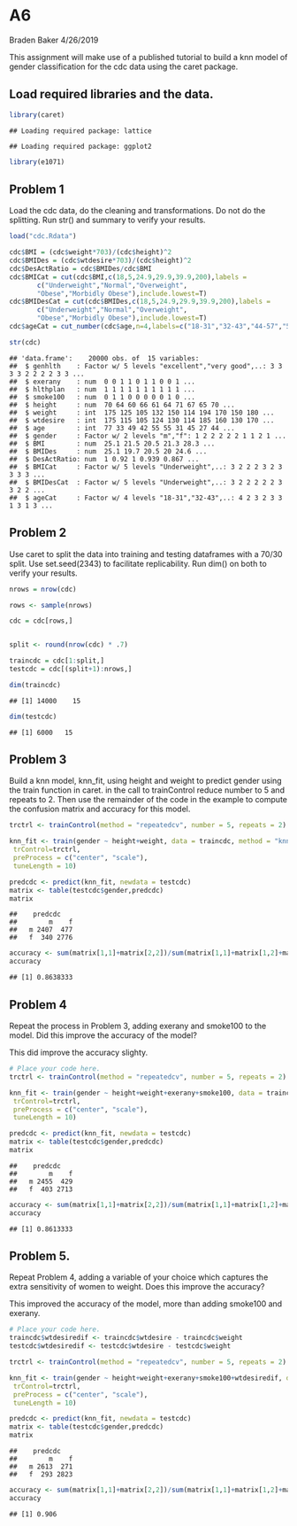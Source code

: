 A6
================
Braden Baker
4/26/2019

This assignment will make use of a published tutorial to build a knn
model of gender classification for the cdc data using the caret package.

## Load required libraries and the data.

``` r
library(caret)
```

    ## Loading required package: lattice

    ## Loading required package: ggplot2

``` r
library(e1071)
```

## Problem 1

Load the cdc data, do the cleaning and transformations. Do not do the
splitting. Run str() and summary to verify your results.

``` r
load("cdc.Rdata")

cdc$BMI = (cdc$weight*703)/(cdc$height)^2
cdc$BMIDes = (cdc$wtdesire*703)/(cdc$height)^2
cdc$DesActRatio = cdc$BMIDes/cdc$BMI
cdc$BMICat = cut(cdc$BMI,c(18,5,24.9,29.9,39.9,200),labels = 
       c("Underweight","Normal","Overweight",
       "Obese","Morbidly Obese"),include.lowest=T)
cdc$BMIDesCat = cut(cdc$BMIDes,c(18,5,24.9,29.9,39.9,200),labels = 
       c("Underweight","Normal","Overweight",
       "Obese","Morbidly Obese"),include.lowest=T)
cdc$ageCat = cut_number(cdc$age,n=4,labels=c("18-31","32-43","44-57","58-99"))

str(cdc)
```

    ## 'data.frame':    20000 obs. of  15 variables:
    ##  $ genhlth    : Factor w/ 5 levels "excellent","very good",..: 3 3 3 3 2 2 2 2 3 3 ...
    ##  $ exerany    : num  0 0 1 1 0 1 1 0 0 1 ...
    ##  $ hlthplan   : num  1 1 1 1 1 1 1 1 1 1 ...
    ##  $ smoke100   : num  0 1 1 0 0 0 0 0 1 0 ...
    ##  $ height     : num  70 64 60 66 61 64 71 67 65 70 ...
    ##  $ weight     : int  175 125 105 132 150 114 194 170 150 180 ...
    ##  $ wtdesire   : int  175 115 105 124 130 114 185 160 130 170 ...
    ##  $ age        : int  77 33 49 42 55 55 31 45 27 44 ...
    ##  $ gender     : Factor w/ 2 levels "m","f": 1 2 2 2 2 2 1 1 2 1 ...
    ##  $ BMI        : num  25.1 21.5 20.5 21.3 28.3 ...
    ##  $ BMIDes     : num  25.1 19.7 20.5 20 24.6 ...
    ##  $ DesActRatio: num  1 0.92 1 0.939 0.867 ...
    ##  $ BMICat     : Factor w/ 5 levels "Underweight",..: 3 2 2 2 3 2 3 3 3 3 ...
    ##  $ BMIDesCat  : Factor w/ 5 levels "Underweight",..: 3 2 2 2 2 2 3 3 2 2 ...
    ##  $ ageCat     : Factor w/ 4 levels "18-31","32-43",..: 4 2 3 2 3 3 1 3 1 3 ...

## Problem 2

Use caret to split the data into training and testing dataframes with a
70/30 split. Use set.seed(2343) to facilitate replicability. Run dim()
on both to verify your results.

``` r
nrows = nrow(cdc)

rows <- sample(nrows)

cdc = cdc[rows,]


split <- round(nrow(cdc) * .7)

traincdc = cdc[1:split,]
testcdc = cdc[(split+1):nrows,]

dim(traincdc)
```

    ## [1] 14000    15

``` r
dim(testcdc)
```

    ## [1] 6000   15

## Problem 3

Build a knn model, knn\_fit, using height and weight to predict gender
using the train function in caret. in the call to trainControl reduce
number to 5 and repeats to 2. Then use the remainder of the code in the
example to compute the confusion matrix and accuracy for this model.

``` r
trctrl <- trainControl(method = "repeatedcv", number = 5, repeats = 2)

knn_fit <- train(gender ~ height+weight, data = traincdc, method = "knn",
 trControl=trctrl,
 preProcess = c("center", "scale"),
 tuneLength = 10)

predcdc <- predict(knn_fit, newdata = testcdc)
matrix <- table(testcdc$gender,predcdc)
matrix
```

    ##    predcdc
    ##        m    f
    ##   m 2407  477
    ##   f  340 2776

``` r
accuracy <- sum(matrix[1,1]+matrix[2,2])/sum(matrix[1,1]+matrix[1,2]+matrix[2,1]+matrix[2,2])
accuracy
```

    ## [1] 0.8638333

## Problem 4

Repeat the process in Problem 3, adding exerany and smoke100 to the
model. Did this improve the accuracy of the model?

This did improve the accuracy slighty.

``` r
# Place your code here.
trctrl <- trainControl(method = "repeatedcv", number = 5, repeats = 2)

knn_fit <- train(gender ~ height+weight+exerany+smoke100, data = traincdc, method = "knn",
 trControl=trctrl,
 preProcess = c("center", "scale"),
 tuneLength = 10)

predcdc <- predict(knn_fit, newdata = testcdc)
matrix <- table(testcdc$gender,predcdc)
matrix
```

    ##    predcdc
    ##        m    f
    ##   m 2455  429
    ##   f  403 2713

``` r
accuracy <- sum(matrix[1,1]+matrix[2,2])/sum(matrix[1,1]+matrix[1,2]+matrix[2,1]+matrix[2,2])
accuracy
```

    ## [1] 0.8613333

## Problem 5.

Repeat Problem 4, adding a variable of your choice which captures the
extra sensitivity of women to weight. Does this improve the accuracy?

This improved the accuracy of the model, more than adding smoke100 and
exerany.

``` r
# Place your code here.
traincdc$wtdesiredif <- traincdc$wtdesire - traincdc$weight
testcdc$wtdesiredif <- testcdc$wtdesire - testcdc$weight

trctrl <- trainControl(method = "repeatedcv", number = 5, repeats = 2)

knn_fit <- train(gender ~ height+weight+exerany+smoke100+wtdesiredif, data = traincdc, method = "knn",
 trControl=trctrl,
 preProcess = c("center", "scale"),
 tuneLength = 10)

predcdc <- predict(knn_fit, newdata = testcdc)
matrix <- table(testcdc$gender,predcdc)
matrix
```

    ##    predcdc
    ##        m    f
    ##   m 2613  271
    ##   f  293 2823

``` r
accuracy <- sum(matrix[1,1]+matrix[2,2])/sum(matrix[1,1]+matrix[1,2]+matrix[2,1]+matrix[2,2])
accuracy
```

    ## [1] 0.906
